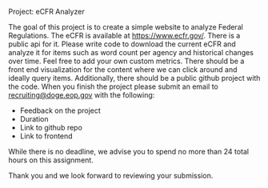 Project: eCFR Analyzer

The goal of this project is to create a simple website to analyze Federal Regulations. The eCFR is available at https://www.ecfr.gov/. There is a public api for it.
Please write code to download the current eCFR and analyze it for items such as word count per agency and historical changes over time. Feel free to add your own custom metrics.
There should be a front end visualization for the content where we can click around and ideally query items. Additionally, there should be a public github project with the code.
When you finish the project please submit an email to recruiting@doge.eop.gov with the following:

- Feedback on the project
- Duration 
- Link to github repo
- Link to frontend 

While there is no deadline, we advise you to spend no more than 24 total hours on this assignment.

Thank you and we look forward to reviewing your submission.